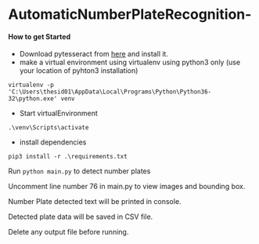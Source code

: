 # AutomaticNumberPlateRecognition-

#### How to get Started
* Download pytesseract from [here](https://github.com/UB-Mannheim/tesseract/wiki) and install it.
* make a virtual environment using virtualenv using python3 only (use your location of pyhton3 installation)

````
virtualenv -p 'C:\Users\thesid01\AppData\Local\Programs\Python\Python36-32\python.exe' venv
````
* Start virtualEnvironment
````
.\venv\Scripts\activate
````
* install dependencies
````
pip3 install -r .\requirements.txt
````
Run ````python main.py```` to detect number plates

Uncomment line number 76 in main.py to view images and bounding box.

Number Plate detected text will be printed in console.

Detected plate data will be saved in CSV file.

Delete any output file before running.